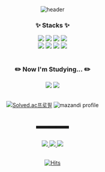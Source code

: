 <div align="center">
  
  ![header](https://capsule-render.vercel.app/api?type=waving&color=8F8D8E&height=300&section=header&text=Welcome!&fontSize=70&fontColor=3B393B&)
</div>

<!-- GitHub stats
<div align="center">
  ![Seola's GitHub stats](https://github-readme-stats.vercel.app/api?username=SeolA-Lee&show_icons=true&theme=transparent)
</div>
<br />
-->

<h3 align="center">✨ Stacks ✨</h3>
<div align="center">
  <!-- Java, Javascript, Node.js, MySQL -->
  <img src = "https://img.shields.io/badge/Java-E76F00?style=for-the-badge&logo=openjdk&logoColor=white"> 
  <img src = "https://img.shields.io/badge/JavaScript-F7DF1E?style=for-the-badge&logo=JavaScript&logoColor=white">
  <img src ="https://img.shields.io/badge/Node.js-5FA04E?style=for-the-badge&logo=node.js&logoColor=white">
  <img src = "https://img.shields.io/badge/MySQL-4479A1?style=for-the-badge&logo=mysql&logoColor=white">
  <br />
  <!-- GitHub, Notion, Docker, Jira -->
  <img src ="https://img.shields.io/badge/GitHub-181717?style=for-the-badge&logo=github&logoColor=white">
  <img src ="https://img.shields.io/badge/Notion-000000?style=for-the-badge&logo=notion&logoColor=white">
  <img src = "https://img.shields.io/badge/Docker-2496ED?style=for-the-badge&logo=docker&logoColor=white">
  <img src ="https://img.shields.io/badge/Jira-0052CC?style=for-the-badge&logo=jira&logoColor=white">
  <br />
</div>
<br />

<h3 align="center">✏️ Now I'm Studying... ✏️</h3>
<div align="center">
  <!-- Spring, Spring Boot -->
  <img src = "https://img.shields.io/badge/Spring-6DB33F?style=for-the-badge&logo=spring&logoColor=white">
  <img src = "https://img.shields.io/badge/Spring_Boot-6DB33F?style=for-the-badge&logo=springboot&logoColor=white">
  <br />
</div>
<br />
<div align="center">
  <!-- solved.ac -->
  
  [![Solved.ac프로필](http://mazassumnida.wtf/api/v2/generate_badge?boj=sxxlx)](https://solved.ac/sxxlx/)
  ![mazandi profile](http://mazandi.herokuapp.com/api?handle=sxxlx&theme=warm)
</div>
<br />

<div align="center">
  <hr style="border-style:dashed;" width=80 />
  <br />
  <!-- Tistory, Notion Portfolio, Gmail -->
  <a href="https://sxxlx.tistory.com/">
    <img src = "https://img.shields.io/badge/Tech_blog-FF5543?style=for-the-badge&logo=tistory&logoColor=white"> 
  </a>
  <a href="https://dev-sxxlx.notion.site/1a1bef2ac32d800b916ec4dcb59a12ff">
    <img src ="https://img.shields.io/badge/Portfolio-000000?style=for-the-badge&logo=notion&logoColor=white">
  </a>
  <a href="seola12e@gmail.com:mailto">
    <img src = "https://img.shields.io/badge/Gmail-EA4335?style=for-the-badge&logo=gmail&logoColor=white"> 
  </a>
  <br /><br />
  
  [![Hits](https://hits.seeyoufarm.com/api/count/incr/badge.svg?url=https%3A%2F%2Fgithub.com%2FSeolA-Lee%2Fhit-counter&count_bg=%2349AC3D&title_bg=%23686868&icon=github.svg&icon_color=%23FFFFFF&title=hits&edge_flat=false)](https://hits.seeyoufarm.com)
</div>
<br />

